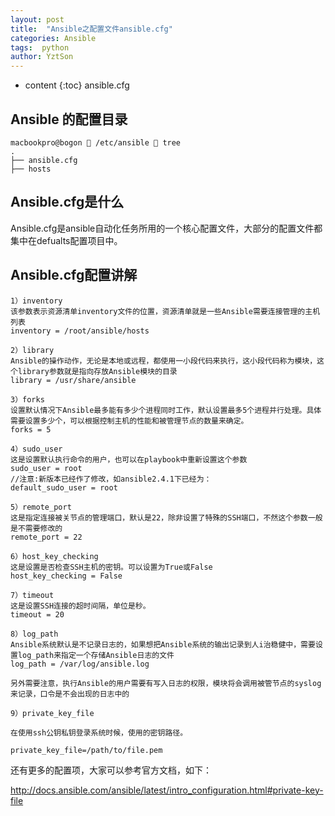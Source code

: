 ```yaml
---
layout: post
title:  "Ansible之配置文件ansible.cfg"
categories: Ansible
tags:  python
author: YztSon
---
```


* content
{:toc}
ansible.cfg

## Ansible 的配置目录
```angular2
macbookpro@bogon  /etc/ansible  tree
.
├── ansible.cfg
├── hosts
```
## Ansible.cfg是什么
Ansible.cfg是ansible自动化任务所用的一个核心配置文件，大部分的配置文件都集中在defualts配置项目中。

## Ansible.cfg配置讲解

```angular2
1）inventory 
该参数表示资源清单inventory文件的位置，资源清单就是一些Ansible需要连接管理的主机列表 
inventory = /root/ansible/hosts

2）library 
Ansible的操作动作，无论是本地或远程，都使用一小段代码来执行，这小段代码称为模块，这个library参数就是指向存放Ansible模块的目录 
library = /usr/share/ansible

3）forks 
设置默认情况下Ansible最多能有多少个进程同时工作，默认设置最多5个进程并行处理。具体需要设置多少个，可以根据控制主机的性能和被管理节点的数量来确定。 
forks = 5

4）sudo_user 
这是设置默认执行命令的用户，也可以在playbook中重新设置这个参数 
sudo_user = root
//注意:新版本已经作了修改，如ansible2.4.1下已经为：
default_sudo_user = root 

5）remote_port 
这是指定连接被关节点的管理端口，默认是22，除非设置了特殊的SSH端口，不然这个参数一般是不需要修改的 
remote_port = 22

6）host_key_checking 
这是设置是否检查SSH主机的密钥。可以设置为True或False 
host_key_checking = False

7）timeout 
这是设置SSH连接的超时间隔，单位是秒。 
timeout = 20

8）log_path 
Ansible系统默认是不记录日志的，如果想把Ansible系统的输出记录到人i治稳健中，需要设置log_path来指定一个存储Ansible日志的文件 
log_path = /var/log/ansible.log

另外需要注意，执行Ansible的用户需要有写入日志的权限，模块将会调用被管节点的syslog来记录，口令是不会出现的日志中的

9）private_key_file

在使用ssh公钥私钥登录系统时候，使用的密钥路径。

private_key_file=/path/to/file.pem

```

还有更多的配置项，大家可以参考官方文档，如下：

http://docs.ansible.com/ansible/latest/intro_configuration.html#private-key-file









